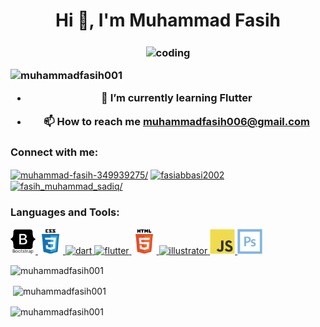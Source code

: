 <h1 align="center">Hi 👋, I'm Muhammad Fasih</h1>
<h3 align="center"A Passionate Flutter Developer from Pakistan</h3>

<img align="center" alt="coding" width="500" src="https://media.tenor.com/GfSX-u7VGM4AAAAC/coding.gif">

<p align="left"> <img src="https://komarev.com/ghpvc/?username=muhammadfasih001&label=Profile%20views&color=0e75b6&style=flat" alt="muhammadfasih001" /> </p>

- 🌱 I’m currently learning **Flutter**

- 📫 How to reach me **muhammadfasih006@gmail.com**

<h3 align="left">Connect with me:</h3>
<p align="left">
<a href="https://linkedin.com/in/muhammad-fasih-349939275/" target="blank"><img align="center" src="https://raw.githubusercontent.com/rahuldkjain/github-profile-readme-generator/master/src/images/icons/Social/linked-in-alt.svg" alt="muhammad-fasih-349939275/" height="30" width="40" /></a>
<a href="https://fb.com/fasiabbasi2002" target="blank"><img align="center" src="https://raw.githubusercontent.com/rahuldkjain/github-profile-readme-generator/master/src/images/icons/Social/facebook.svg" alt="fasiabbasi2002" height="30" width="40" /></a>
<a href="https://instagram.com/fasih_muhammad_sadiq/" target="blank"><img align="center" src="https://raw.githubusercontent.com/rahuldkjain/github-profile-readme-generator/master/src/images/icons/Social/instagram.svg" alt="fasih_muhammad_sadiq/" height="30" width="40" /></a>
</p>

<h3 align="left">Languages and Tools:</h3>
<p align="left"> <a href="https://getbootstrap.com" target="_blank" rel="noreferrer"> <img src="https://raw.githubusercontent.com/devicons/devicon/master/icons/bootstrap/bootstrap-plain-wordmark.svg" alt="bootstrap" width="40" height="40"/> </a> <a href="https://www.w3schools.com/css/" target="_blank" rel="noreferrer"> <img src="https://raw.githubusercontent.com/devicons/devicon/master/icons/css3/css3-original-wordmark.svg" alt="css3" width="40" height="40"/> </a> <a href="https://dart.dev" target="_blank" rel="noreferrer"> <img src="https://www.vectorlogo.zone/logos/dartlang/dartlang-icon.svg" alt="dart" width="40" height="40"/> </a> <a href="https://flutter.dev" target="_blank" rel="noreferrer"> <img src="https://www.vectorlogo.zone/logos/flutterio/flutterio-icon.svg" alt="flutter" width="40" height="40"/> </a> <a href="https://www.w3.org/html/" target="_blank" rel="noreferrer"> <img src="https://raw.githubusercontent.com/devicons/devicon/master/icons/html5/html5-original-wordmark.svg" alt="html5" width="40" height="40"/> </a> <a href="https://www.adobe.com/in/products/illustrator.html" target="_blank" rel="noreferrer"> <img src="https://www.vectorlogo.zone/logos/adobe_illustrator/adobe_illustrator-icon.svg" alt="illustrator" width="40" height="40"/> </a> <a href="https://developer.mozilla.org/en-US/docs/Web/JavaScript" target="_blank" rel="noreferrer"> <img src="https://raw.githubusercontent.com/devicons/devicon/master/icons/javascript/javascript-original.svg" alt="javascript" width="40" height="40"/> </a> <a href="https://www.photoshop.com/en" target="_blank" rel="noreferrer"> <img src="https://raw.githubusercontent.com/devicons/devicon/master/icons/photoshop/photoshop-line.svg" alt="photoshop" width="40" height="40"/> </a> </p>

<p><img align="center" src="https://github-readme-stats.vercel.app/api/top-langs?username=muhammadfasih001&show_icons=true&locale=en&layout=compact" alt="muhammadfasih001" /></p>

<p>&nbsp;<img align="center" src="https://github-readme-stats.vercel.app/api?username=muhammadfasih001&show_icons=true&locale=en" alt="muhammadfasih001" /></p>

<p><img align="center" src="https://github-readme-streak-stats.herokuapp.com/?user=muhammadfasih001&" alt="muhammadfasih001" /></p>
